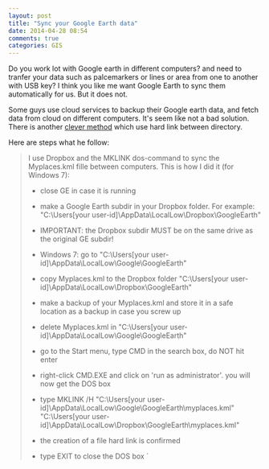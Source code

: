 ```yaml
---
layout: post
title: "Sync your Google Earth data"
date: 2014-04-28 08:54
comments: true
categories: GIS
---
```

Do you work lot with Google earth in different computers? and need to tranfer your data such as palcemarkers or lines or area from one to another with USB key? I think you like me want Google Earth to sync them automatically for us. But it does not.  
  
Some guys use cloud services to backup their Google earth data, and fetch data from cloud  on different computers. It's seem like not a bad solution. There is another [clever method](http://productforums.google.com/forum/#!topic/earth/gaH1BgwirJk) which use hard link between directory.  
  
Here are steps what he follow:  
> I use Dropbox and the MKLINK dos-command to sync the Myplaces.kml fille between computers. This is how I did it (for Windows 7):
> 
> - close GE in case it is running
> 
> - make a Google Earth subdir in your Dropbox folder. For example: "C:\Users\[your user-id]\AppData\LocalLow\Dropbox\GoogleEarth\"
> 
> - IMPORTANT: the Dropbox subdir MUST be on the same drive as the original GE subdir!
> 
> - Windows 7: go to "C:\Users\[your user-id]\AppData\LocalLow\Google\GoogleEarth"
> - copy Myplaces.kml to the Dropbox folder "C:\Users\[your user-id]\AppData\LocalLow\Dropbox\GoogleEarth\"
> - make a backup of your Myplaces.kml and store it in a safe location as a backup in case you screw up
> - delete Myplaces.kml in "C:\Users\[your user-id]\AppData\LocalLow\Google\GoogleEarth"
> - go to the Start menu, type CMD in the search box, do NOT hit enter
> - right-click CMD.EXE and click on 'run as administrator'. you will now get the DOS box
> - type MKLINK /H "C:\Users\[your user-id]\AppData\LocalLow\Google\GoogleEarth\myplaces.kml" "C:\Users\[your user-id]\AppData\LocalLow\Dropbox\GoogleEarth\myplaces.kml"
> 
> - the creation of a file hard link is confirmed
> 
> - type EXIT to close the DOS box 
`  

